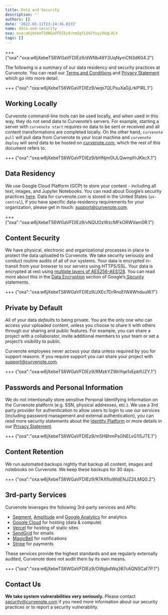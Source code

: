 ```yaml
---
title: Data and Security
description: ''
authors: []
date: '2022-03-11T23:24:36.037Z'
name: data-and-security
oxa: oxa:w6jXebeTS6WGaVFDIEz9/nmIgTLQ42YuyjOUqL4C4
tags: []
---
```


+++ {"oxa":"oxa:w6jXebeTS6WGaVFDIEz9/dWNb48Y3UqNymCN3dK04.2"}

The following is a summary of our data residency and security practices at Curvenote. You can read our [Terms and Conditions](http://curvenote.com/legal/) and [Privacy Statement](http://curvenote.com/legal/) which go into more detail.

+++ {"oxa":"oxa:w6jXebeTS6WGaVFDIEz9/wqs7QLPsuXaGjLrkP1RL.1"}

## Working Locally

Curvenote command-line tools can be used locally, and when used in this way, they do not send data to Curvenote’s servers. For example, starting a server with `curvenote start` requires no data to be sent or received and all content transformations are completed locally. On the other hand, `curvenote pull` will pull data from Curvenote to your local machine and `curvenote deploy` will send data to be hosted on [curvenote.com](https://curvenote.com), which the rest of this document refers to.

+++ {"oxa":"oxa:w6jXebeTS6WGaVFDIEz9/bHNjmGtJLQwmpYrJKkcX.1"}

## Data Residency

We use Google Cloud Platform (GCP) to store your content - including all text, images, and Jupyter Notebooks. You can read about Google’s security practices [here](https://cloud.google.com/security/). Data for curvenote.com is stored in the United States (`us-central`), if you have specific data-residency requirements for your organization, please get in touch: [support@curvenote.com](mailto:support@curvenote.com).

+++ {"oxa":"oxa:w6jXebeTS6WGaVFDIEz9/vNQUOzWzcMFkORWVam0R.1"}

## Content Security

We have physical, electronic and organizational processes in place to protect the data uploaded to Curvenote. We take security seriously and conduct routine audits of all of our systems. Your data is encrypted in-transit from your browser to our servers using HTTPS/SSL. Your data is encrypted at rest using [multiple layers of AES256-AES128](https://cloud.google.com/security/encryption-at-rest/default-encryption/resources/encryption-whitepaper.pdf). You can read more about this in the [Data Encryption](https://cloud.google.com/security/transparency/data-protection#encryption-at-rest) section of Google’s[ Security](https://cloud.google.com/security) statements.

+++ {"oxa":"oxa:w6jXebeTS6WGaVFDIEz9/JXEc7DrRnoEIW4WhduuW.1"}

## Private by Default

All of your data *defaults* to being private. You are the only one who can access your uploaded content, unless you choose to share it with others through our sharing and public features. For example, you can share a project with a collaborator, invite additional members to your team or set a project’s visibility to public.

Curvenote employees never access your data unless required by you for support reasons. If you require support you can share your project with [support@curvenote.com](mailto:support@curvenote.com).

+++ {"oxa":"oxa:w6jXebeTS6WGaVFDIEz9/RMzkYZWnYqe1xEpbfUZY.1"}

## Passwords and Personal Information

We do not intentionally store sensitive Personal Identifying Information on the Curvenote platform (e.g. SSN, physical addresses, etc.). We use a 3rd party provider for authentication to allow users to login to use our services (including password management and external authentication), you can read more security statements about the [Identity Platform](https://cloud.google.com/identity-platform) or more details in our [Privacy Statement](http://curvenote.com/legal/).

+++ {"oxa":"oxa:w6jXebeTS6WGaVFDIEz9/m5H8hmPsGNELvG1l5JTE.1"}

## Content Retention

We run automated backups nightly that backup all content, images and notebooks on Curvenote. We keep these backups for 30 days.

+++ {"oxa":"oxa:w6jXebeTS6WGaVFDIEz9/R7AXfIuWldENJZ2lLMQ0.2"}

## 3rd-party Services

Curvenote leverages the following 3rd-party services and APIs:

- [Segment](https://segment.com/), [Amplitude](https://amplitude.com/) and [Google Analytics](https://www.google.com/analytics/) for analytics
- [Google Cloud](https://cloud.google.com/) for hosting (data & compute)
- [Vercel](https://vercel.com/) for hosting of static sites
- [SendGrid](https://sendgrid.com/) for emails
- [MagicBell](https://magicbell.io/) for notifications
- [Stripe](https://stripe.com/) for payments

These services provide the highest standards and are regularly externally audited, Curvenote does not audit them by its own means.

+++ {"oxa":"oxa:w6jXebeTS6WGaVFDIEz9/OWgbdWq367cAQNSCaf7P.1"}

## Contact Us

**We take system vulnerabilities very seriously.** Please contact [security@curvenote.com](mailto:security@curvenote.com) if you need more information about our security practices or to report a security vulnerability.

